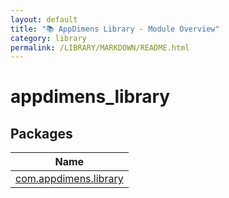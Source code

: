 ```yaml
---
layout: default
title: "📚 AppDimens Library - Module Overview"
category: library
permalink: /LIBRARY/MARKDOWN/README.html
---
```


# appdimens_library

## Packages

| Name |
|---|
| [com.appdimens.library](appdimens_library/com.appdimens.library/index.md) |